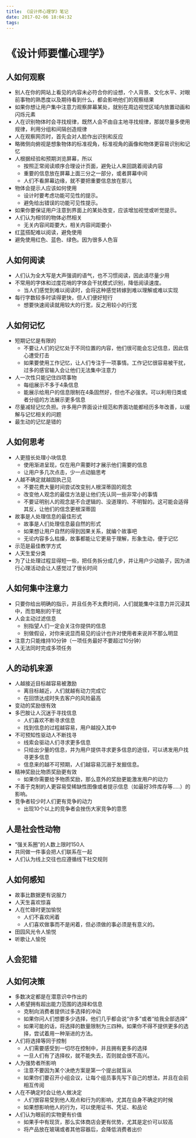```yaml
---
title: 《设计师心理学》笔记
date: 2017-02-06 18:04:32
tags:
---
```


# 《设计师要懂心理学》

<!-- more -->

## 人如何观察
> 
* 别人在你的网站上看见的内容未必符合你的设想，个人背景、文化水平、对眼前事物的熟悉度以及期待看到什么，都会影响他们的观察结果
* 如果你想让用户集中注意力观察屏幕某处，就别在周边视觉区域内放置动画和闪烁元素
* 人在识别物体时会寻找规律，既然人会不由自主地寻找规律，那就尽量多使用规律，利用分组和间隔创造规律
* 人在观察网页时，首先会对人脸作出识别和反应
* 略微侧向俯视是想象物体的标准视角，标准视角的画像和物体更容易识别和记忆
* 人根据经验和预期浏览屏幕，所以
    * 按照正常阅读顺序合理设计页面，避免让人来回跳着阅读内容
    * 重要的信息放在屏幕上面三分之一部分，或者屏幕中间
    * 人们不看屏幕边缘，就不要把重要信息放在那儿
* 物体会提示人应该如何使用
    * 设计时要考虑功能可见性的提示。
    * 避免给出错误的功能可见性提示。 
* 如果你要保证用户注意到界面上的某处改变，应该增加视觉或听觉提示。
* 人们认为相邻的物体必然相关
    * 无关内容间距要大，相关内容间距要小
* 红蓝搭配难以阅读，避免使用
* 避免使用红色、蓝色、绿色。因为很多人色盲

## 人如何阅读
> 
* 人们认为全大写是大声强调的语气，也不习惯阅读，因此请尽量少用
* 不常用的字体和过度花哨的字体会干扰模式识别，降低阅读速度。
    * 当人们感觉到难以阅读时，会将这种感觉转嫁到难以理解或难以实现 
* 每行字数较多时读得更快，但人们便好短行
    * 想要快速阅读就用较大的行宽，反之用较小的行宽 

## 人如何记忆
> 
* 短期记忆是有限的
    * 不要让人们的记忆处于不同位置的内容，他们很可能会忘记信息，因此信心遭受打击
    * 如果要使用工作记忆，让人们专注于一项事情。工作记忆很容易被干扰，过多的感官输入会让他们无法集中注意力 
* 人一次性只能记住四项事物
    * 每组展示不多于4条信息
    * 能展示给用户的信息限制在4条固然好，但也不必强求。可以利用归类或者分组的方法展示更多信息
* 尽量减轻记忆负担。许多用户界面设计规范和界面功能都经历多年改善，以缓解与记忆相关的问题
* 最生动的记忆是错的 

## 人如何思考
> 
* 人更擅长处理小块信息
    * 使用渐进呈现，仅在用户需要时才展示他们需要的信息
    * 让用户多几次点击，少一点动脑思考
* 人越不确定就越固执己见
    * 不要花费大量时间尝试改变别人根深蒂固的观念
    * 改变他人观念的最佳方法是让他们先认同一些非常小的事情
    * 不要证明别人的观念是不合逻辑的、没道理的、不明智的。这可能会适得其反，让他们的信念更根深蒂固
* 故事是人处理信息的最佳形式
    * 故事是人们处理信息最自然的形式
    * 如果想让用户自然的得到因果关系，就编个故事吧
    * 无论内容多么枯燥，故事都能让它更易于理解，形象生动，便于记忆
* 示范是最佳教学方式
* 人天生爱分类
* 为了让处理过程显得短一些，把任务拆分成几步，并让用户少动脑子，因为进行心理活动会让人感觉过了很长时间       

## 人如何集中注意力
> 
* 只要你给出明确的指示，并且任务不太费时间，人们就能集中注意力并沉浸其中，而忽略别的干扰
* 人会主动过滤信息
    * 别指望人们一定会关注你提供的信息
    * 别做假设，对你来说显而易见的设计也许对使用者来说并不那么明显
* 注意力只能维持10分钟（一项任务最好不要超过10分钟）
* 人无法同时完成多项任务  

## 人的动机来源
> 
* 人越接近目标越容易被激励
    * 离目标越近，人们就越有动力完成它
    * 在回馈达成时失去客户的风险最高
* 变动的奖励很有效
* 多巴胺让人沉迷于寻找信息
    * 人们喜欢不断寻求信息
    * 找到信息的过程越容易，用户越投入其中
* 不可预知性驱动人不断找寻
    * 线索会驱动人们寻求更多信息
    * 只给出少量的信息，并为用户提供寻求更多信息的途径，可以诱发用户找寻更多信息
    * 信息来的越不可预期，人们越容易沉溺于发掘信息。
* 精神奖励比物质奖励更有效
    * 如果你需要给予物质奖励，那么意外的奖励更能激发用户的动力
* 不善于克制的人更容易受稀缺性图像或者提示信息（如最好3件库存等.....）的影响。    
* 竞争者较少时人们更有竞争的动力
    * 出现10个以上的竞争者会挫伤大家竞争的意愿 

## 人是社会性动物
> 
* “强关系圈”的人数上限时150人
* 共同做一件事会把人们联系在一起
* 人们认为线上交往也应遵循线下社交规则

## 人如何感知
> 
* 故事比数据更有说服力
* 人天生喜欢惊喜
* 人在忙碌时更加愉悦
    * 人们不喜欢闲着
    * 人们喜欢做事而不是闲着，但必须做的事必须是有意义的。
* 田园风光令人愉悦
* 听歌让人愉悦

## 人会犯错


## 人如何决策
> 
* 多数决定都是在潜意识中作出的
* 人希望拥有超出能力范围的选择和信息
    * 克制向消费者提供过多选择的冲动
    * 如果你问人们想要多少选择，他们几乎都会说“许多”或者“给我全部选择”
    * 如果可能的话，将选择的数量限制为三四种。如果你不得不提供更多的选择，尝试着用一种渐进的方法。
* 人们将选择等同于控制
    * 人们需要感受到一切尽在控制中，并且拥有更多的选择
    * 一旦人们有了选择权，就不能失去，否则就会很不高兴。
* 人为强势者所影响
    * 注意不要因为某个决绝方案是第一个提出就盲从
    * 如果你们要召开小组会议，让每个组员事先写下自己的想法，并且在会前相互传阅
* 人在不确定时会让他人做决定
    * 人们很容易受到他人观点和行为的影响，尤其在自身不确定的时候
    * 如果想影响他人的行为，可以使用证书、凭证、和品论
* 人们认为眼前的实物更有价值
    * 如果手中有现货，那么实体商店会更有优势，尤其是定价可以较高
    * 将产品放在玻璃或者其他容器后，会降低消费者出价   
